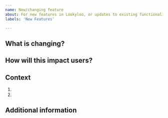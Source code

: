 ```yaml
---
name: New/changing feature
about: For new features in Lookyloo, or updates to existing functionality
labels: 'New Features'

---
```


## What is changing? 



## How will this impact users?



## Context
<!-- Link to associated PRs or issues from other repos here. -->

1.
1.

## Additional information
